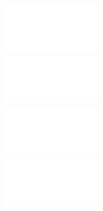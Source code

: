 ![@](steps/_.3eb68380.md)

![@](steps/implement.3a5e32ba.md)

![@](steps/response.6d76b65d.md)

![@](steps/concept.d7688e0f.md)